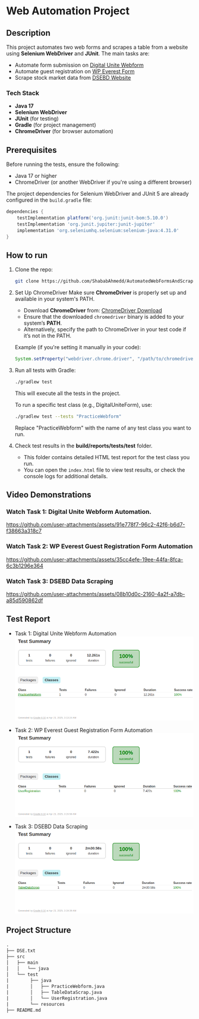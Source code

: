 # Web Automation Project

## Description
This project automates two web forms and scrapes a table from a website using **Selenium WebDriver** and **JUnit**. The main tasks are:
- Automate form submission on [Digital Unite Webform](https://www.digitalunite.com/practice-webform-learners)
- Automate guest registration on [WP Everest Form](https://demo.wpeverest.com/user-registration/guest-registration-form/)
- Scrape stock market data from [DSEBD Website](https://dsebd.org/latest_share_price_scroll_by_value.php)


### Tech Stack

- **Java 17**
- **Selenium WebDriver**
- **JUnit** (for testing)
- **Gradle** (for project management)
- **ChromeDriver** (for browser automation)


## Prerequisites

Before running the tests, ensure the following:

- Java 17 or higher
- ChromeDriver (or another WebDriver if you're using a different browser)

The project dependencies for Selenium WebDriver and JUnit 5 are already configured in the `build.gradle` file:

```groovy
dependencies {
    testImplementation platform('org.junit:junit-bom:5.10.0')
    testImplementation 'org.junit.jupiter:junit-jupiter'
    implementation 'org.seleniumhq.selenium:selenium-java:4.31.0'
}
```


## How to run
1. Clone the repo:
    ```bash
    git clone https://github.com/ShababAhmedd/AutomatedWebFormsAndScraping
    ```

2. Set Up ChromeDriver
   Make sure **ChromeDriver** is properly set up and available in your system's PATH.

   - Download **ChromeDriver** from: [ChromeDriver Download](https://sites.google.com/a/chromium.org/chromedriver/downloads)
   - Ensure that the downloaded `chromedriver` binary is added to your system’s **PATH**.
   - Alternatively, specify the path to ChromeDriver in your test code if it’s not in the PATH.

   Example (if you're setting it manually in your code):
   ```java
   System.setProperty("webdriver.chrome.driver", "/path/to/chromedriver");
   ```

4. Run all tests with Gradle:
    ```bash
    ./gradlew test
    ```
    This will execute all the tests in the project.

    To run a specific test class (e.g., DigitalUniteForm), use:
    ```bash
    ./gradlew test --tests "PracticeWebform"
    ```
    Replace "PracticeWebform" with the name of any test class you want to run.
   
5. Check test results in the **build/reports/tests/test** folder.
   - This folder contains detailed HTML test report for the test class you run.
   - You can open the `index.html` file to view test results, or check the console logs for additional details.
  
## Video Demonstrations
### Watch Task 1: Digital Unite Webform Automation.
https://github.com/user-attachments/assets/91e778f7-96c2-42f6-b6d7-f38663a318c7

### Watch Task 2: WP Everest Guest Registration Form Automation
https://github.com/user-attachments/assets/35cc4efe-19ee-44fa-8fca-6c3b1296e364

### Watch Task 3: DSEBD Data Scraping
https://github.com/user-attachments/assets/08b10d0c-2160-4a2f-a7db-a85d590862df


## Test Report 
- Task 1: Digital Unite Webform Automation  
  ![Task 1 Report](screenshots/PracticeWebform.png)

- Task 2: WP Everest Guest Registration Form Automation  
  ![Task 2 Report](screenshots/userRegistration.png)

- Task 3: DSEBD Data Scraping  
  ![Task 3 Report](screenshots/TableDataScrap.png)


## Project Structure
```
.
├── DSE.txt
├── src
│   ├── main
│   │   └── java
│   └── test
|        ├── java
|        │   ├── PracticeWebform.java
|        │   ├── TableDataScrap.java
|        │   └── UserRegistration.java
|        └── resources  
├── README.md

```
